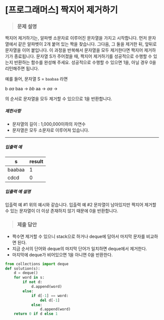 # [프로그래머스] 짝지어 제거하기

> ### 문제 설명

짝지어 제거하기는, 알파벳 소문자로 이루어진 문자열을 가지고 시작합니다. 먼저 문자열에서 같은 알파벳이 2개 붙어 있는 짝을 찾습니다. 그다음, 그 둘을 제거한 뒤, 앞뒤로 문자열을 이어 붙입니다. 이 과정을 반복해서 문자열을 모두 제거한다면 짝지어 제거하기가 종료됩니다. 문자열 S가 주어졌을 때, 짝지어 제거하기를 성공적으로 수행할 수 있는지 반환하는 함수를 완성해 주세요. 성공적으로 수행할 수 있으면 1을, 아닐 경우 0을 리턴해주면 됩니다.

예를 들어, 문자열 S = `baabaa` 라면

b *aa* baa → *bb* aa → *aa* →

의 순서로 문자열을 모두 제거할 수 있으므로 1을 반환합니다.

##### 제한사항

- 문자열의 길이 : 1,000,000이하의 자연수
- 문자열은 모두 소문자로 이루어져 있습니다.

------

##### 입출력 예

| s      | result |
| ------ | ------ |
| baabaa | 1      |
| cdcd   | 0      |

##### 입출력 예 설명

입출력 예 #1
위의 예시와 같습니다.
입출력 예 #2
문자열이 남아있지만 짝지어 제거할 수 있는 문자열이 더 이상 존재하지 않기 때문에 0을 반환합니다.

> ### 제출 답안

- 짝수면 제거할 수 있으니 stack으로 하거나 deque에 담아서 마지막 문자를 비교하면 된다.
- 지금 순서의 단어와 deque의 마지막 단어가 일치하면 deque에서 제거한다.
- 마지막에 deque가 비어있으면 1을 아니면 0을 반환한다.

```python
from collections import deque
def solution(s):
    d = deque()
    for word in s:
        if not d:
            d.append(word)
        else:
            if d[-1] == word:
                del d[-1]
            else:
                d.append(word)
    return 0 if d else 1
```

